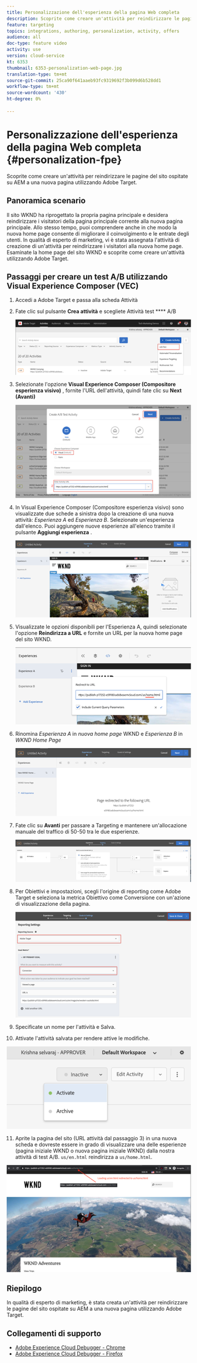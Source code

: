 ```yaml
---
title: Personalizzazione dell'esperienza della pagina Web completa
description: Scoprite come creare un'attività per reindirizzare le pagine del sito ospitate su AEM a una nuova pagina utilizzando  Adobe Target.
feature: targeting
topics: integrations, authoring, personalization, activity, offers
audience: all
doc-type: feature video
activity: use
version: cloud-service
kt: 6353
thumbnail: 6353-personalization-web-page.jpg
translation-type: tm+mt
source-git-commit: 25ca90f641aaeb93fc9319692f3b099d6b528dd1
workflow-type: tm+mt
source-wordcount: '430'
ht-degree: 0%

---
```



# Personalizzazione dell&#39;esperienza della pagina Web completa {#personalization-fpe}

Scoprite come creare un&#39;attività per reindirizzare le pagine del sito ospitate su AEM a una nuova pagina utilizzando  Adobe Target.

## Panoramica scenario

Il sito WKND ha riprogettato la propria pagina principale e desidera reindirizzare i visitatori della pagina principale corrente alla nuova pagina principale. Allo stesso tempo, puoi comprendere anche in che modo la nuova home page consente di migliorare il coinvolgimento e le entrate degli utenti. In qualità di esperto di marketing, vi è stata assegnata l&#39;attività di creazione di un&#39;attività per reindirizzare i visitatori alla nuova home page. Esaminate la home page del sito WKND e scoprite come creare un&#39;attività utilizzando  Adobe Target.

## Passaggi per creare un test A/B utilizzando Visual Experience Composer (VEC)

1. Accedi a  Adobe Target e passa alla scheda Attività
2. Fate clic sul pulsante **Crea attività** e scegliete Attività test **** A/B

   ![Attività A/B](assets/ab-target-activity.png)

3. Selezionate l&#39;opzione **Visual Experience Composer (Compositore esperienza visivo)** , fornite l&#39;URL dell&#39;attività, quindi fate clic su **Next (Avanti)**

   ![URL attività](assets/ab-test-url.png)

4. In Visual Experience Composer (Compositore esperienza visivo) sono visualizzate due schede a sinistra dopo la creazione di una nuova attività: *Esperienza A* ed *Esperienza B*. Selezionate un&#39;esperienza dall&#39;elenco. Puoi aggiungere nuove esperienze all&#39;elenco tramite il pulsante **Aggiungi esperienza** .

   ![Opzioni esperienza](assets/experience-options.png)

5. Visualizzate le opzioni disponibili per l&#39;Esperienza A, quindi selezionate l&#39;opzione **Reindirizza a URL** e fornite un URL per la nuova home page del sito WKND.

   ![URL di reindirizzamento](assets/redirect-url.png)

6. Rinomina *Esperienza A* in *nuova home page* WKND e *Esperienza B* in *WKND Home Page*

   ![Avventure](assets/new-experiences.png)

7. Fate clic su **Avanti** per passare a Targeting e mantenere un&#39;allocazione manuale del traffico di 50-50 tra le due esperienze.

   ![Impostazione destinazione](assets/targeting.png)

8. Per Obiettivi e impostazioni, scegli l&#39;origine di reporting come  Adobe Target e seleziona la metrica Obiettivo come Conversione con un&#39;azione di visualizzazione della pagina.

   ![Obiettivi](assets/goals.png)

9. Specificate un nome per l&#39;attività e Salva.
10. Attivate l&#39;attività salvata per rendere attive le modifiche.

   ![Obiettivi](assets/activate.png)

11. Aprite la pagina del sito (URL attività dal passaggio 3) in una nuova scheda e dovreste essere in grado di visualizzare una delle esperienze (pagina iniziale WKND o nuova pagina iniziale WKND) dalla nostra attività di test A/B. `us/en.html` reindirizza a `us/home.html`.

   ![Obiettivi](assets/redirect-test.png)

## Riepilogo

In qualità di esperto di marketing, è stata creata un&#39;attività per reindirizzare le pagine del sito ospitate su AEM a una nuova pagina utilizzando  Adobe Target.

## Collegamenti di supporto

* [Adobe Experience Cloud Debugger - Chrome](https://chrome.google.com/webstore/detail/adobe-experience-cloud-de/ocdmogmohccmeicdhlhhgepeaijenapj)
* [Adobe Experience Cloud Debugger - Firefox](https://addons.mozilla.org/en-US/firefox/addon/adobe-experience-platform-dbg/)

